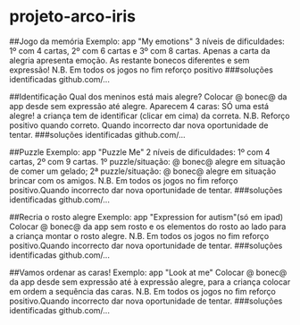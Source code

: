 # projeto-arco-iris

##Jogo da memória
Exemplo: app "My emotions"
3 níveis de dificuldades: 1º com 4 cartas, 2º com 6 cartas e 3º com 8 cartas. Apenas a carta da alegria apresenta emoção. As restante bonecos diferentes e sem expressão!
N.B. Em todos os jogos no fim reforço positivo
###soluções identificadas
github.com/...

##Identificação
Qual dos meninos está mais alegre?
Colocar @ bonec@ da app desde sem expressão até alegre.
Aparecem 4 caras: SÓ uma está alegre! a criança tem de identificar (clicar em cima) da correta.
N.B. Reforço positivo quando correto. Quando incorrecto dar nova oportunidade de tentar.
###soluções identificadas
github.com/...

##Puzzle
Exemplo: app "Puzzle Me"
2 níveis de dificuldades: 1º com 4 cartas, 2º com 9 cartas.
1º puzzle/situação: @ bonec@ alegre em situação de comer um gelado; 
2ª puzzle/situação: @ bonec@ alegre em situação brincar com os amigos.
N.B. Em todos os jogos no fim reforço positivo.Quando incorrecto dar nova oportunidade de tentar. 
###soluções identificadas
github.com/...

##Recria o rosto alegre
Exemplo: app "Expression for autism"(só em ipad)
Colocar @ bonec@ da app sem rosto e os elementos do rosto ao lado para a criança montar o rosto alegre.
N.B. Em todos os jogos no fim reforço positivo.Quando incorrecto dar nova oportunidade de tentar. 
###soluções identificadas
github.com/...

##Vamos ordenar as caras!
Exemplo: app "Look at me"
Colocar @ bonec@ da app desde sem expressão até à expressão alegre, para a criança colocar em ordem a sequência das caras.
N.B. Em todos os jogos no fim reforço positivo.Quando incorrecto dar nova oportunidade de tentar. 
###soluções identificadas
github.com/...
